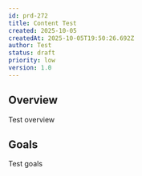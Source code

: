 ```yaml
---
id: prd-272
title: Content Test
created: 2025-10-05
createdAt: 2025-10-05T19:50:26.692Z
author: Test
status: draft
priority: low
version: 1.0
---
```


## Overview
Test overview
## Goals
Test goals